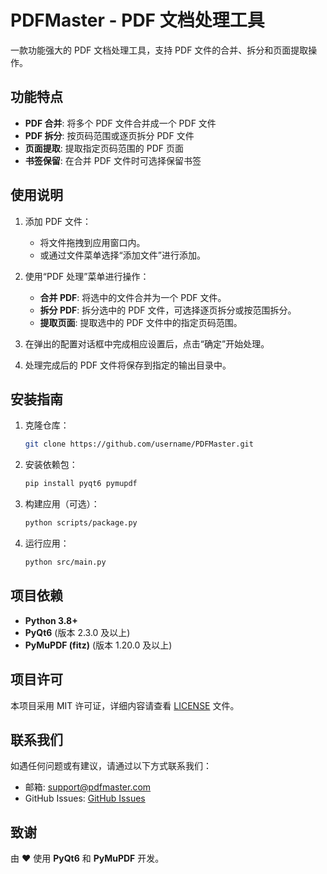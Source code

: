 # PDFMaster - PDF 文档处理工具

一款功能强大的 PDF 文档处理工具，支持 PDF 文件的合并、拆分和页面提取操作。

## 功能特点

- **PDF 合并**: 将多个 PDF 文件合并成一个 PDF 文件
- **PDF 拆分**: 按页码范围或逐页拆分 PDF 文件
- **页面提取**: 提取指定页码范围的 PDF 页面
- **书签保留**: 在合并 PDF 文件时可选择保留书签

## 使用说明

1. 添加 PDF 文件：
   - 将文件拖拽到应用窗口内。
   - 或通过文件菜单选择“添加文件”进行添加。

2. 使用“PDF 处理”菜单进行操作：
   - **合并 PDF**: 将选中的文件合并为一个 PDF 文件。
   - **拆分 PDF**: 拆分选中的 PDF 文件，可选择逐页拆分或按范围拆分。
   - **提取页面**: 提取选中的 PDF 文件中的指定页码范围。

3. 在弹出的配置对话框中完成相应设置后，点击“确定”开始处理。

4. 处理完成后的 PDF 文件将保存到指定的输出目录中。

## 安装指南

1. 克隆仓库：
   ```bash
   git clone https://github.com/username/PDFMaster.git
   ```

2. 安装依赖包：
   ```bash
   pip install pyqt6 pymupdf
   ```

3. 构建应用（可选）：
   ```bash
   python scripts/package.py
   ```

4. 运行应用：
   ```bash
   python src/main.py
   ```

## 项目依赖

- **Python 3.8+**
- **PyQt6** (版本 2.3.0 及以上)
- **PyMuPDF (fitz)** (版本 1.20.0 及以上)

## 项目许可

本项目采用 MIT 许可证，详细内容请查看 [LICENSE](LICENSE) 文件。

## 联系我们

如遇任何问题或有建议，请通过以下方式联系我们：
- 邮箱: support@pdfmaster.com
- GitHub Issues: [GitHub Issues](https://github.com/username/PDFMaster/issues)

## 致谢

由 ❤️ 使用 **PyQt6** 和 **PyMuPDF** 开发。
